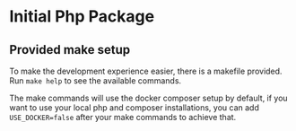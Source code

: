 # Initial Php Package

## Provided make setup
To make the development experience easier, there is a makefile provided. <br>
Run `make help` to see the available commands.

The make commands will use the docker composer setup by default, if you want to use your local php and composer installations,
you can add `USE_DOCKER=false` after your make commands to achieve that.